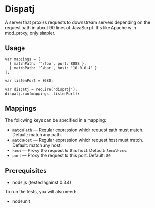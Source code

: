 Dispatj
=======

A server that proxies requests to downstream servers depending on the request
path in about 90 lines of JavaScript. It's like Apache with mod_proxy, only
simpler.

Usage
-----

    var mappings = [
      { matchPath: '^/foo', port: 8088 },
      { matchPath: '^/bar', host: '10.0.0.4' }
    ];

    var listenPort = 8080;

    var dispatj = require('dispatj');
    dispatj.run(mappings, listenPort);

Mappings
--------

The following keys can be specified in a mapping:

* `matchPath` — Regular expression which request path must match. Default: match any path.
* `matchHost` — Regular expression which request host must match. Default: match any host.
* `host` — Proxy the request to this host. Default: `localhost`.
* `port` — Proxy the request to this port. Default: `80`.

Prerequisites
-------------

* node.js (tested against 0.3.4)

To run the tests, you will also need:

* nodeunit
